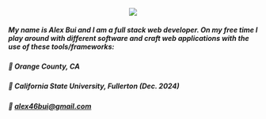 <p align ="center">
<a href = "https://skillsicons.dev">
      <img src = "https://skillicons.dev/icons?i=react,js,html,css,postgres,nodejs,py,php,firebase&theme=dark"/>
</a>
</p>

##### My name is Alex Bui and I am a full stack web developer. On my free time I play around with different software and craft web applications with the use of these tools/frameworks:



##### 📍  Orange County, CA
##### 🏫 California State University, Fullerton (Dec. 2024)
##### 📧 alex46bui@gmail.com

      


